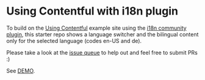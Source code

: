 # Using Contentful with i18n plugin

To build on the [Using Contentful](https://github.com/gatsbyjs/gatsby/tree/master/examples/using-contentful) example site using the [i18n community plugin](https://github.com/angeloocana/gatsby-plugin-i18n), this starter repo shows a language switcher and the bilingual content only for the selected language (codes en-US and de).

Please take a look at the [issue queue](https://github.com/mccrodp/gatsby-contentful-i18n) to help out and feel free to submit PRs :)

See [DEMO](https://gatsby-starter-contentful-i18n.netlify.com/).
